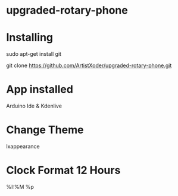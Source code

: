 # upgraded-rotary-phone

# Installing

sudo apt-get install git 

git clone https://github.com/ArtistXoder/upgraded-rotary-phone.git

# App installed

Arduino Ide & Kdenlive

# Change Theme 

lxappearance

# Clock Format 12 Hours 

%I:%M %p

